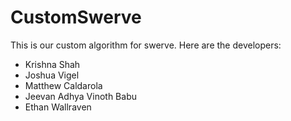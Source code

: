 # CustomSwerve
This is our custom algorithm for swerve. Here are the developers:
* Krishna Shah
* Joshua Vigel
* Matthew Caldarola
* Jeevan Adhya Vinoth Babu 
* Ethan Wallraven
